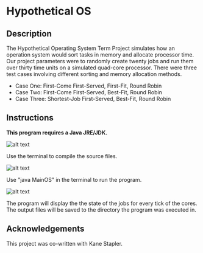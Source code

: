 # Hypothetical OS

## Description
The Hypothetical Operating System Term Project simulates how an operation system would sort tasks in memory and allocate processor time. Our project parameters were to randomly create twenty jobs and run them over thirty time units on a simulated quad-core processor. There were three test cases involving different sorting and memory allocation methods.
* Case One:        First-Come First-Served, First-Fit, Round Robin
* Case Two:        First-Come First-Served, Best-Fit, Round Robin
* Case Three:      Shortest-Job First-Served, Best-Fit, Round Robin

## Instructions
**This program requires a Java JRE/JDK.**

![alt text](http://i.imgur.com/PJC96pF.jpg "Compile In Terminal")

Use the terminal to compile the source files.

![alt text](http://i.imgur.com/WRVl6ZW.jpg "Run The Program")

Use "java MainOS" in the terminal to run the program.

![alt text](http://i.imgur.com/RBblWzK.jpg "Program Output")

The program will display the the state of the jobs for every tick of the cores. The output files will be saved to the directory the program was executed in.

## Acknowledgements

This project was co-written with Kane Stapler.
